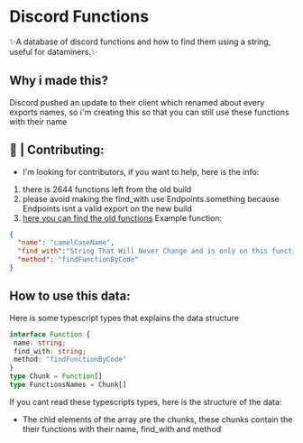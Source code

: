 # Discord Functions
✨A database of discord functions and how to find them using a string, useful for dataminers.✨

## Why i made this?
Discord pushed an update to their client which renamed about every exports names, so i'm creating this so that you can still use these functions with their name

## 🚀 | Contributing:

- I'm looking for contributors, if you want to help, here is the info:

1. there is 2644 functions left from the old build
2. please avoid making the find_with use Endpoints.something because Endpoints isnt a valid export on the new build
3. [here you can find the old functions](https://github.com/happyendermangit/discord-functions/blob/main/need_to_do_functions.json)
Example function:
```json
{
  "name": "camelCaseName",
  "find_with":"String That Will Never Change and is only on this function",
  "method": "findFunctionByCode"
}
```

## How to use this data:

Here is some typescript types that explains the data structure
```ts
interface Function {
 name: string;
 find_with: string;
 method: "findFunctionByCode"
}
type Chunk = Function[]
type FunctionsNames = Chunk[]
```

If you cant read these typescripts types, here is the structure of the data:
- The chld elements of the array are the chunks, these chunks contain the their functions with their name, find_with and method
